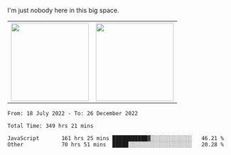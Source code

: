 I'm just nobody here in this big space.
<table>
  <tr>
    <th>
        <img height="175em" src="https://github-readme-stats.vercel.app/api/top-langs/?username=introbond&hide=css,html&layout=compact&theme=nord" />
    </th>
    <th><img height="175em" src="https://github-readme-stats.vercel.app/api/?username=introbond&theme=nord&show_icons=true&hide_border=true&&count_private=true&include_all_commits=true" /></th>
  </tr>
</table>

<!--START_SECTION:waka-->

```text
From: 18 July 2022 - To: 26 December 2022

Total Time: 349 hrs 21 mins

JavaScript       161 hrs 25 mins ███████████▓░░░░░░░░░░░░░   46.21 %
Other            70 hrs 51 mins  █████░░░░░░░░░░░░░░░░░░░░   20.28 %
```

<!--END_SECTION:waka-->
